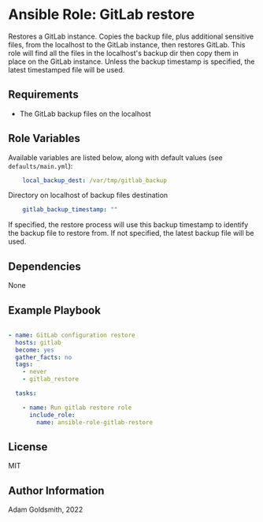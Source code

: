 # Ansible Role: GitLab restore

Restores a GitLab instance.
Copies the backup file, plus additional sensitive files, from the localhost to the GitLab instance, then restores GitLab.
This role will find all the files in the localhost's backup dir then copy them in place on the GitLab instance.
Unless the backup timestamp is specified, the latest timestamped file will be used.

## Requirements

* The GitLab backup files on the localhost

## Role Variables

Available variables are listed below, along with default values (see `defaults/main.yml`):

```yaml
    local_backup_dest: /var/tmp/gitlab_backup
```

Directory on localhost of backup files destination

```yaml
    gitlab_backup_timestamp: ""
```

If specified, the restore process will use this backup timestamp to identify the backup file to restore from. If not specified, the latest backup file will be used.

## Dependencies

None

## Example Playbook

```yaml

- name: GitLab configuration restore
  hosts: gitlab
  become: yes
  gather_facts: no
  tags:
    - never
    - gitlab_restore

  tasks:

    - name: Run gitlab restore role
      include_role:
        name: ansible-role-gitlab-restore
```

## License

MIT

## Author Information

Adam Goldsmith, 2022
